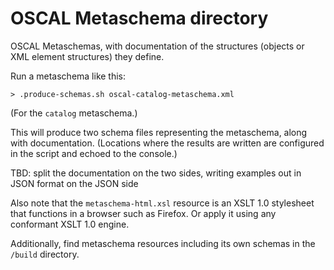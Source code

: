 # OSCAL Metaschema directory

OSCAL Metaschemas, with documentation of the structures (objects or XML element structures) they define.

Run a metaschema like this:

```
> .produce-schemas.sh oscal-catalog-metaschema.xml
```

(For the `catalog` metaschema.)

This will produce two schema files representing the metaschema, along with documentation. (Locations where the results are written are configured in the script and echoed to the console.)

TBD: split the documentation on the two sides, writing examples out in JSON format on the JSON side

Also note that the `metaschema-html.xsl` resource is an XSLT 1.0 stylesheet that functions in a browser such as Firefox. Or apply it using any conformant XSLT 1.0 engine.

Additionally, find metaschema resources including its own schemas in the `/build` directory.
